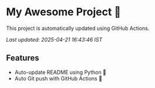# My Awesome Project 🚀

This project is automatically updated using GitHub Actions.

_Last updated: 2025-04-21 16:43:46 IST_

## Features
- Auto-update README using Python 🐍
- Auto Git push with GitHub Actions 🤖
